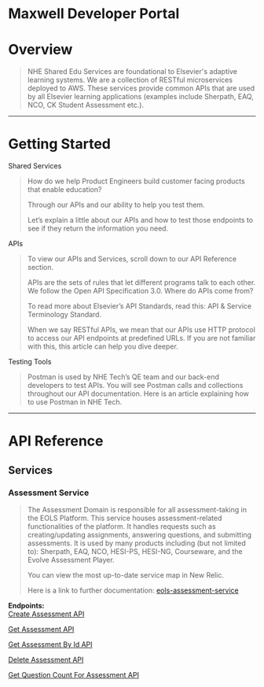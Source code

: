 # Maxwell Developer Portal

# Overview
 >NHE Shared Edu Services are foundational to Elsevier's adaptive learning systems. We are a collection of RESTful microservices deployed to AWS. These services provide common APIs that are used by all Elsevier learning applications (examples include Sherpath, EAQ, NCO, CK Student Assessment etc.). 
 
---
# Getting Started
 Shared Services
> How do we help Product Engineers build customer facing products that enable education?
>
>  Through our APIs and our ability to help you test them. 
>
> Let’s explain a little about our APIs and how to test those endpoints to see if they return the information you need.

 APIs
>  To view our APIs and Services, scroll down to our API Reference section.
>
>  APIs are the sets of rules that let different programs talk to each other. We follow the Open API Specification 3.0. Where do APIs come from? 
>
>  To read more about Elsevier’s API Standards, read this: API & Service Terminology Standard.
>
>  When we say RESTful APIs, we mean that our APIs use HTTP protocol to access our API endpoints at predefined URLs. If you are not familiar with this, this article can help you dive deeper.

 Testing Tools
>  Postman is used by NHE Tech’s QE team and our back-end developers to test APIs. You will see Postman calls and collections throughout our API documentation. Here is an article explaining how to use Postman in NHE Tech.  
---
# API Reference
## Services
### Assessment Service
>  The Assessment Domain is responsible for all assessment-taking in the EOLS Platform. This service houses assessment-related functionalities of the platform. It handles requests such as creating/updating assignments, answering questions, and submitting assessments. It is used by many products including (but not limited to): Sherpath, EAQ, NCO, HESI-PS, HESI-NG, Courseware, and the Evolve Assessment Player.
>
>  You can view the most up-to-date service map in New Relic.
>
>  Here is a link to further documentation: [eols-assessment-service](https://elsevier.atlassian.net/wiki/spaces/EOLS/pages/4381482614720)

__Endpoints:__  
[Create Assessment API](https://elsevier.atlassian.net/wiki/spaces/ED/pages/22615121264705)

[Get Assessment API](https://elsevier.atlassian.net/wiki/spaces/ED/pages/22685595240306)

[Get Assessment By Id API](https://elsevier.atlassian.net/wiki/spaces/ED/pages/22685617094693)

[Delete Assessment API](https://elsevier.atlassian.net/wiki/spaces/ED/pages/22685619716441)

[Get Question Count For Assessment API](https://elsevier.atlassian.net/wiki/spaces/ED/pages/22685619487203)